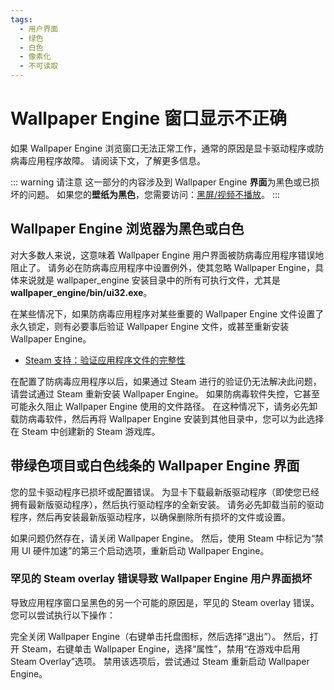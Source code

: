 ```yaml
---
tags:
  - 用户界面
  - 绿色
  - 白色
  - 像素化
  - 不可读取
---
```


# Wallpaper Engine 窗口显示不正确

如果 Wallpaper Engine 浏览窗口无法正常工作，通常的原因是显卡驱动程序或防病毒应用程序故障。 请阅读下文，了解更多信息。

::: warning
请注意 这一部分的内容涉及到 Wallpaper Engine **界面**为黑色或已损坏的问题。 如果您的**壁纸为黑色**，您需要访问：[黑屏/视频不播放](/noshow/notplaying.html)。
:::

## Wallpaper Engine 浏览器为黑色或白色

对大多数人来说，这意味着 Wallpaper Engine 用户界面被防病毒应用程序错误地阻止了。 请务必在防病毒应用程序中设置例外，使其忽略 Wallpaper Engine，具体来说就是 wallpaper_engine 安装目录中的所有可执行文件，尤其是 **wallpaper_engine/bin/ui32.exe**。

在某些情况下，如果防病毒应用程序对某些重要的 Wallpaper Engine 文件设置了永久锁定，则有必要事后验证 Wallpaper Engine 文件，或甚至重新安装 Wallpaper Engine。

* [Steam 支持：验证应用程序文件的完整性](https://support.steampowered.com/kb_article.php?ref=2037-QEUH-3335)

在配置了防病毒应用程序以后，如果通过 Steam 进行的验证仍无法解决此问题，请尝试通过 Steam 重新安装 Wallpaper Engine。 如果防病毒软件失控，它甚至可能永久阻止 Wallpaper Engine 使用的文件路径。 在这种情况下，请务必先卸载防病毒软件，然后再将 Wallpaper Engine 安装到其他目​​录中，您可以为此选择在 Steam 中创建新的 Steam 游戏库。

## 带绿色项目或白色线条的 Wallpaper Engine 界面

您的显卡驱动程序已损坏或配置错误。 为显卡下载最新版驱动程序（即使您已经拥有最新版驱动程序），然后执行驱动程序的全新安装。 请务必先卸载当前的驱动程序，然后再安装最新版驱动程序，以确保删除所有损坏的文件或设置。

如果问题仍然存在，请关闭 Wallpaper Engine。 然后，使用 Steam 中标记为“禁用 UI 硬件加速”的第三个启动选项，重新启动 Wallpaper Engine。

### 罕见的 Steam overlay 错误导致 Wallpaper Engine 用户界面损坏

导致应用程序窗口呈黑色的另一个可能的原因是，罕见的 Steam overlay 错误。 您可以尝试执行以下操作：

完全关闭 Wallpaper Engine（右键单击托盘图标，然后选择“退出”）。 然后，打开 Steam，右键单击 Wallpaper Engine，选择“属性”，禁用“在游戏中启用 Steam Overlay”选项。 禁用该选项后，尝试通过 Steam 重新启动 Wallpaper Engine。 
